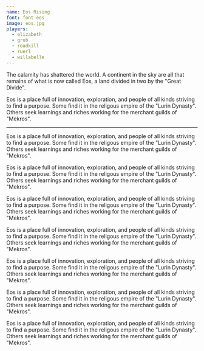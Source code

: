 ```yaml
---
name: Eos Rising
font: font-eos
image: eos.jpg
players:
  - elizabeth
  - grub
  - roadkill
  - ruerl
  - willabelle
---
```


The calamity has shattered the world. A continent in the sky are all that remains of what is now called Eos, a land divided in two by the "Great Divide".

Eos is a place full of innovation, exploration, and people of all kinds striving to find a purpose. Some find it in the religous empire of the "Lurin Dynasty". Others seek learnings and riches working for the merchant guilds of "Mekros".

---

Eos is a place full of innovation, exploration, and people of all kinds striving to find a purpose. Some find it in the religous empire of the "Lurin Dynasty". Others seek learnings and riches working for the merchant guilds of "Mekros".

Eos is a place full of innovation, exploration, and people of all kinds striving to find a purpose. Some find it in the religous empire of the "Lurin Dynasty". Others seek learnings and riches working for the merchant guilds of "Mekros".

Eos is a place full of innovation, exploration, and people of all kinds striving to find a purpose. Some find it in the religous empire of the "Lurin Dynasty". Others seek learnings and riches working for the merchant guilds of "Mekros".

Eos is a place full of innovation, exploration, and people of all kinds striving to find a purpose. Some find it in the religous empire of the "Lurin Dynasty". Others seek learnings and riches working for the merchant guilds of "Mekros".

Eos is a place full of innovation, exploration, and people of all kinds striving to find a purpose. Some find it in the religous empire of the "Lurin Dynasty". Others seek learnings and riches working for the merchant guilds of "Mekros".

Eos is a place full of innovation, exploration, and people of all kinds striving to find a purpose. Some find it in the religous empire of the "Lurin Dynasty". Others seek learnings and riches working for the merchant guilds of "Mekros".

Eos is a place full of innovation, exploration, and people of all kinds striving to find a purpose. Some find it in the religous empire of the "Lurin Dynasty". Others seek learnings and riches working for the merchant guilds of "Mekros".
